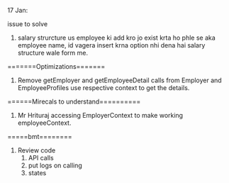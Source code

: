 17 Jan:

issue to solve 
1. salary strurcture us employee ki add kro jo exist krta ho phle se aka
   employee name, id vagera insert krna option nhi dena hai salary structure wale form me.


=======Optimizations=======
1. Remove getEmployer and getEmployeeDetail calls from Employer and EmployeeProfiles use respective context to get the details.




======Mirecals to understand==========
1. Mr Hrituraj accessing EmployerContext to make working employeeContext.


=====bmt========
1. Review code
   1. API calls
   2. put logs on calling
   3. states

